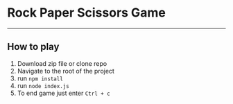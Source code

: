 # Rock Paper Scissors Game
-------

## How to play

1. Download zip file or clone repo
2. Navigate to the root of the project
3. run ```npm install```
4. run ```node index.js```
5. To end game just enter ```Ctrl + c```